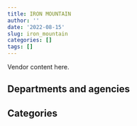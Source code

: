 ```yaml
---
title: IRON MOUNTAIN
author: ''
date: '2022-08-15'
slug: iron_mountain
categories: []
tags: []
---
```


<script src="/rmarkdown-libs/htmlwidgets/htmlwidgets.js"></script>
<link href="/rmarkdown-libs/datatables-css/datatables-crosstalk.css" rel="stylesheet" />
<script src="/rmarkdown-libs/datatables-binding/datatables.js"></script>
<script src="/rmarkdown-libs/jquery/jquery-3.6.0.min.js"></script>
<link href="/rmarkdown-libs/dt-core-bootstrap/css/dataTables.bootstrap.min.css" rel="stylesheet" />
<link href="/rmarkdown-libs/dt-core-bootstrap/css/dataTables.bootstrap.extra.css" rel="stylesheet" />
<script src="/rmarkdown-libs/dt-core-bootstrap/js/jquery.dataTables.min.js"></script>
<script src="/rmarkdown-libs/dt-core-bootstrap/js/dataTables.bootstrap.min.js"></script>
<link href="/rmarkdown-libs/crosstalk/css/crosstalk.min.css" rel="stylesheet" />
<script src="/rmarkdown-libs/crosstalk/js/crosstalk.min.js"></script>
<script src="/rmarkdown-libs/htmlwidgets/htmlwidgets.js"></script>
<link href="/rmarkdown-libs/datatables-css/datatables-crosstalk.css" rel="stylesheet" />
<script src="/rmarkdown-libs/datatables-binding/datatables.js"></script>
<script src="/rmarkdown-libs/jquery/jquery-3.6.0.min.js"></script>
<link href="/rmarkdown-libs/dt-core-bootstrap/css/dataTables.bootstrap.min.css" rel="stylesheet" />
<link href="/rmarkdown-libs/dt-core-bootstrap/css/dataTables.bootstrap.extra.css" rel="stylesheet" />
<script src="/rmarkdown-libs/dt-core-bootstrap/js/jquery.dataTables.min.js"></script>
<script src="/rmarkdown-libs/dt-core-bootstrap/js/dataTables.bootstrap.min.js"></script>
<link href="/rmarkdown-libs/crosstalk/css/crosstalk.min.css" rel="stylesheet" />
<script src="/rmarkdown-libs/crosstalk/js/crosstalk.min.js"></script>

Vendor content here.

## Departments and agencies

<div id="htmlwidget-1" style="width:100%;height:auto;" class="datatables html-widget"></div>
<script type="application/json" data-for="htmlwidget-1">{"x":{"style":"bootstrap","filter":"none","vertical":false,"data":[["<a href=\"/departments/aandc-aadnc/\">Crown-Indigenous Relations and Northern Affairs Canada<\/a>","<a href=\"/departments/acoa-apeca/\">Atlantic Canada Opportunities Agency<\/a>","<a href=\"/departments/atssc-scdata/\">Administrative Tribunals Support Service of Canada<\/a>","<a href=\"/departments/cas-satj/\">Courts Administration Service<\/a>","<a href=\"/departments/cbsa-asfc/\">Canada Border Services Agency<\/a>","<a href=\"/departments/cfia-acia/\">Canadian Food Inspection Agency<\/a>","<a href=\"/departments/cgc-ccg/\">Canadian Grain Commission<\/a>","<a href=\"/departments/cic/\">Immigration, Refugees and Citizenship Canada<\/a>","<a href=\"/departments/cics-scic/\">Canadian Intergovernmental Conference Secretariat<\/a>","<a href=\"/departments/cihr-irsc/\">Canadian Institutes of Health Research<\/a>","<a href=\"/departments/cnsc-ccsn/\">Canadian Nuclear Safety Commission<\/a>","<a href=\"/departments/cra-arc/\">Canada Revenue Agency<\/a>","<a href=\"/departments/csa-asc/\">Canadian Space Agency<\/a>","<a href=\"/departments/csc-scc/\">Correctional Service of Canada<\/a>","<a href=\"/departments/cta-otc/\">Canadian Transportation Agency<\/a>","<a href=\"/departments/dfatd-maecd/\">Global Affairs Canada<\/a>","<a href=\"/departments/dfo-mpo/\">Fisheries and Oceans Canada<\/a>","<a href=\"/departments/dnd-mdn/\">National Defence<\/a>","<a href=\"/departments/ec/\">Environment and Climate Change Canada<\/a>","<a href=\"/departments/elections/\">Elections Canada<\/a>","<a href=\"/departments/esdc-edsc/\">Employment and Social Development Canada<\/a>","<a href=\"/departments/fcac-acfc/\">Financial Consumer Agency of Canada<\/a>","<a href=\"/departments/feddevontario/\">Federal Economic Development Agency for Southern Ontario<\/a>","<a href=\"/departments/hc-sc/\">Health Canada<\/a>","<a href=\"/departments/iaac-aeic/\">Impact Assessment Agency of Canada<\/a>","<a href=\"/departments/ic/\">Innovation, Science and Economic Development Canada<\/a>","<a href=\"/departments/infc/\">Infrastructure Canada<\/a>","<a href=\"/departments/irb-cisr/\">Immigration and Refugee Board of Canada<\/a>","<a href=\"/departments/isc-sac/\">Indigenous Services Canada<\/a>","<a href=\"/departments/jus/\">Department of Justice Canada<\/a>","<a href=\"/departments/nfb-onf/\">National Film Board<\/a>","<a href=\"/departments/nrcan-rncan/\">Natural Resources Canada<\/a>","<a href=\"/departments/osfi-bsif/\">Office of the Superintendent of Financial Institutions Canada<\/a>","<a href=\"/departments/osgg-bsgg/\">Office of the Secretary to the Governor General<\/a>","<a href=\"/departments/pbc-clcc/\">Parole Board of Canada<\/a>","<a href=\"/departments/pc/\">Parks Canada<\/a>","<a href=\"/departments/pch/\">Canadian Heritage<\/a>","<a href=\"/departments/pco-bcp/\">Privy Council Office<\/a>","<a href=\"/departments/phac-aspc/\">Public Health Agency of Canada<\/a>","<a href=\"/departments/ppsc-sppc/\">Public Prosecution Service of Canada<\/a>","<a href=\"/departments/pwgsc-tpsgc/\">Public Services and Procurement Canada<\/a>","<a href=\"/departments/rcmp-grc/\">Royal Canadian Mounted Police<\/a>","<a href=\"/departments/ssc-spc/\">Shared Services Canada<\/a>","<a href=\"/departments/tc/\">Transport Canada<\/a>","<a href=\"/departments/vac-acc/\">Veterans Affairs Canada<\/a>"],["$   656,306.13",null,"$    21,210.51",null,"$   308,435.13","$    23,040.89",null,"$   297,327.69",null,"$    14,916.00","$    37,929.49","$ 8,318,762.69","$    22,979.29","$    11,300.00","$    17,739.10","$   199,999.83","$    14,994.05","$    47,201.36","$    14,773.96",null,"$   550,022.71","$     6,677.64","$    10,184.00","$ 1,123,409.82",null,"$   173,706.15","$     4,628.77",null,"$    57,747.29","$   697,817.73","$    28,220.50","$   515,258.21","$    22,520.20","$    27,321.07","$    58,520.29","$    19,169.05","$     5,173.88","$   150,290.00","$    27,958.74",null,"$    20,686.86","$    61,105.62","$   326,244.38","$   229,071.43","$   772,664.19"],["$   558,859.85",null,"$    24,212.20","$    25,000.00",null,"$    23,040.89","$    14,010.03","$   473,696.12",null,"$    14,916.00","$    38,277.30","$ 8,219,079.55","$    11,863.92","$   217,548.05","$    17,739.10","$   180,021.36","$    26,266.29","$    98,050.00","$   117,716.86",null,"$   710,123.07","$    19,935.44",null,"$ 1,211,634.09",null,"$   185,351.76","$     4,628.77",null,"$   703,931.92","$   678,011.78",null,"$   317,393.58","$    42,316.29","$    27,321.07","$    52,945.86","$    19,210.24","$     5,173.88",null,"$    34,234.87","$   393,480.00","$    53,736.09","$   211,013.07","$   215,905.36","$   258,886.30","$ 2,972,499.19"],["$   312,308.87",null,"$    28,734.53",null,null,"$    23,071.79","$    11,753.55","$   463,028.40","$   107,824.60","$    15,311.68","$    37,157.54","$ 8,460,752.94","$    13,449.93","$   385,716.43","$    17,787.70","$   216,973.39",null,"$    80,464.97","$   198,640.00",null,"$   640,863.73","$       361.42",null,"$ 3,139,852.83",null,"$   165,182.92","$     4,641.45","$   244,891.03","$   489,626.72","$   828,261.72","$    34,500.00","$   284,017.53","$    30,750.18","$    27,395.92","$    38,091.06","$    19,262.87",null,"$    89,792.32","$    25,355.76","$   502,802.73","$    30,437.15",null,"$    65,115.69","$   242,108.28","$   774,781.08"],["$    11,497.50","$    10,041.75","$    17,416.97",null,null,null,"$    10,967.99","$ 1,338,394.81",null,"$    15,115.52","$    35,722.91","$ 8,721,261.27","$    14,183.02","$    33,429.88","$    17,739.10","$   178,484.11",null,"$    92,159.74","$    21,900.00","$    14,946.75","$   575,853.78","$    10,147.58",null,"$ 1,423,412.98","$    40,661.94","$   193,714.15",null,"$   265,806.67","$   433,118.90","$   972,100.94","$    37,366.88","$   214,263.06","$    19,257.11","$    27,321.07","$    43,551.16","$    15,451.64",null,"$    66,605.84","$   426,822.46","$   493,816.39","$    43,269.68","$    37,800.00","$   176,187.57","$   167,002.27","$   453,014.07"]],"container":"<table class=\"table table-striped table-hover row-border order-column display\">\n  <thead>\n    <tr>\n      <th>Department<\/th>\n      <th>2017-2018<\/th>\n      <th>2018-2019<\/th>\n      <th>2019-2020<\/th>\n      <th>2020-2021<\/th>\n    <\/tr>\n  <\/thead>\n<\/table>","options":{"order":[[4,"desc"]],"pageLength":10,"autoWidth":true,"columnDefs":[],"orderClasses":false}},"evals":[],"jsHooks":[]}</script>

## Categories

<div id="htmlwidget-2" style="width:100%;height:auto;" class="datatables html-widget"></div>
<script type="application/json" data-for="htmlwidget-2">{"x":{"style":"bootstrap","filter":"none","vertical":false,"data":[["<a href=\"/categories/1_facilities_and_construction/\">Facilities and construction<\/a>","<a href=\"/categories/10_office_management/\">Office management<\/a>","<a href=\"/categories/11_defence/\">Defence<\/a>","<a href=\"/categories/2_professional_services/\">Professional services<\/a>","<a href=\"/categories/3_information_technology/\">Information technology<\/a>","<a href=\"/categories/5_transportation_and_logistics/\">Transportation and logistics<\/a>","<a href=\"/categories/6_industrial_products_and_services/\">Industrial products and services<\/a>"],["$     30,445.43","$    698,121.78","$     47,201.36","$ 12,969,471.42","$    772,664.19","$    354,369.57","$     23,040.89"],["$    286,028.40","$    692,802.92","$     47,201.36","$ 15,694,310.65","$  1,172,634.19","$    230,503.15","$     54,549.46"],["$    462,903.82","$    828,261.72","$      7,888.45","$ 15,846,354.39","$    790,092.76","$     79,753.48","$     35,814.09"],["$     78,092.54","$  1,910,661.73",null,"$ 13,699,631.05","$    866,170.32","$     79,535.57","$     35,716.24"]],"container":"<table class=\"table table-striped table-hover row-border order-column display\">\n  <thead>\n    <tr>\n      <th>Category<\/th>\n      <th>2017-2018<\/th>\n      <th>2018-2019<\/th>\n      <th>2019-2020<\/th>\n      <th>2020-2021<\/th>\n    <\/tr>\n  <\/thead>\n<\/table>","options":{"order":[[4,"desc"]],"pageLength":20,"autoWidth":true,"columnDefs":[],"orderClasses":false,"lengthMenu":[10,20,25,50,100]}},"evals":[],"jsHooks":[]}</script>
